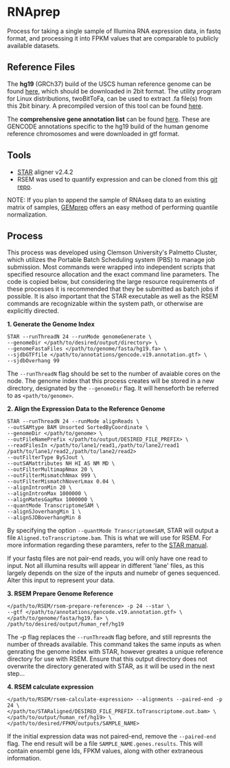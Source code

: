 # RNAprep
Process for taking a single sample of Illumina RNA expression data, in fastq format, and processing it into FPKM values that are comparable to publicly available datasets.

## Reference Files
The **hg19** (GRCh37) build of the USCS human reference genome can be found [here](http://hgdownload.cse.ucsc.edu/goldenPath/hg19/bigZips/), which should be downloaded in 2bit format. The utility program for Linux distributions, twoBitToFa, can be used to extract .fa file(s) from this 2bit binary. A precompiled version of this tool can be found [here](http://hgdownload.soe.ucsc.edu/admin/exe/linux.x86_64/).

The **comprehensive gene annotation list** can be found [here](http://ftp.ebi.ac.uk/pub/databases/gencode/Gencode_human/release_19). These are GENCODE annotations specific to the hg19 build of the human genome reference chromosomes and were downloaded in gtf format. 

## Tools
* [STAR](https://github.com/alexdobin/STAR/releases/tag/STAR_2.4.2a) aligner v2.4.2
* RSEM was used to quantify expression and can be cloned from this [git repo](https://github.com/deweylab/RSEM).

NOTE: If you plan to append the sample of RNAseq data to an existing matrix of samples, [GEMprep](https://github.com/SystemsGenetics/GEMprep) offers an easy method of performing quantile normalization.

## Process
This process was developed using Clemson University's Palmetto Cluster, which utilizes the Portable Batch Scheduling system (PBS) to manage job submission. Most commands were wrapped into independent scripts that specified resource allocation and the exact command line parameters. The code is copied below, but considering the large resource requirements of these processes it is recommended that they be submitted as batch jobs if possible. It is also important that the STAR executable as well as the RSEM commands are recognizable within the system path, or otherwise are explicitly directed.

**1. Generate the Genome Index**
```
STAR --runThreadN 24 --runMode genomeGenerate \
--genomeDir </path/to/desired/output/directory> \
--genomeFastaFiles </path/to/genome/fasta/hg19.fa> \
--sjdbGTFfile </path/to/annotations/gencode.v19.annotation.gtf> \
--sjdbOverhang 99
```
The `--runThreadN` flag should be set to the number of avaiable cores on the node. The genome index that this process creates will be stored in a new directory, designated by the `--genomeDir` flag. It will henseforth be referred to as `<path/to/genome>`.

**2. Align the Expression Data to the Reference Genome**
```
STAR --runThreadN 24 --runMode alignReads \
--outSAMtype BAM Unsorted SortedByCoordinate \
--genomeDir </path/to/genome> \
--outFileNamePrefix </path/to/output/DESIRED_FILE_PREFIX> \
--readFilesIn </path/to/lane1/read1,/path/to/lane2/read1 /path/to/lane1/read2,/path/to/lane2/read2>
--outFilterType BySJout \
--outSAMattributes NH HI AS NM MD \
--outFilterMultimapNmax 20 \
--outFilterMismatchNmax 999 \
--outFilterMismatchNoverLmax 0.04 \
--alignIntronMin 20 \
--alignIntronMax 1000000 \
--alignMatesGapMax 1000000 \
--quantMode TranscriptomeSAM \
--alignSJoverhangMin 1 \
--alignSJDBoverhangMin 8 
```
By specifying the option  `--quantMode TranscriptomeSAM`, STAR will output a file `Aligned.toTranscriptome.bam`. This is what we will use for RSEM. For more information regarding these paramters, refer to the [STAR manual](http://labshare.cshl.edu/shares/gingeraslab/www-data/dobin/STAR/STAR.posix/doc/STARmanual.pdf).

If your fastq files are not pair-end reads, you will only have one read to input. Not all illumina results will appear in different 'lane' files, as this largely depends on the size of the inputs and numebr of genes sequenced. Alter this input to represent your data.

**3. RSEM Prepare Genome Reference**
```
</path/to/RSEM/rsem-prepare-reference> -p 24 --star \
--gtf </path/to/annotations/gencode.v19.annotation.gtf> \
</path/to/genome/fasta/hg19.fa> \
/path/to/desired/output/human_ref/hg19
```
The -p flag replaces the `--runThreadN` flag before, and still represnts the number of threads available. This command takes the same inputs as when genrating the genome index with STAR, however greates a unique reference directory for use with RSEM. Ensure that this output directory does not overwrite the directory generated with STAR, as it will be used in the next step... 

**4. RSEM calculate expression**
```
</path/to/RSEM/rsem-calculate-expression> --alignments --paired-end -p 24 \
</path/to/STARaligned/DESIRED_FILE_PREFIX.toTranscriptome.out.bam> \
</path/to/output/human_ref/hg19> \
</path/to/desired/FPKM/outputs/SAMPLE_NAME>
```
If the initial expression data was not paired-end, remove the `--paired-end` flag. The end result will be a file `SAMPLE_NAME.genes.results`. This will contain ensembl gene Ids, FPKM values, along with other extraneous information. 


